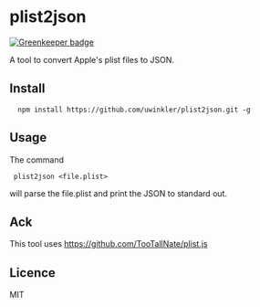 # plist2json

[![Greenkeeper badge](https://badges.greenkeeper.io/uwinkler/plist2json.svg)](https://greenkeeper.io/)

A tool to convert Apple's plist files to JSON.


## Install

```
  npm install https://github.com/uwinkler/plist2json.git -g
```


## Usage

The command

```
 plist2json <file.plist>
```

will parse the file.plist and print the JSON to standard out.

## Ack

This tool uses https://github.com/TooTallNate/plist.js 

## Licence 

MIT
